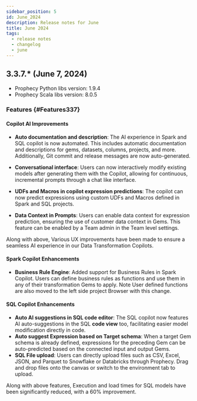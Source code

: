 ```yaml
---
sidebar_position: 5
id: June_2024
description: Release notes for June
title: June 2024
tags:
  - release notes
  - changelog
  - june
---
```


## 3.3.7.\* (June 7, 2024)

- Prophecy Python libs version: 1.9.4
- Prophecy Scala libs version: 8.0.5

### Features {#Features337}

#### Copilot AI Improvements

- **Auto documentation and description**: The AI experience in Spark and SQL copilot is now automated. This includes automatic documentation and descriptions for gems, datasets, columns, projects, and more. Additionally, Git commit and release messages are now auto-generated.

- **Conversational interface**: Users can now interactively modify existing models after generating them with the Copilot, allowing for continuous, incremental prompts through a chat like interface.

- **UDFs and Macros in copilot expression predictions**: The copilot can now predict expressions using custom UDFs and Macros defined in Spark and SQL projects.

- **Data Context in Prompts**: Users can enable data context for expression prediction, ensuring the use of customer data context in Gems. This feature can be enabled by a Team admin in the Team level settings.

Along with above, Various UX improvements have been made to ensure a seamless AI experience in our Data Transformation Copilots.

#### Spark Copilot Enhancements

- **Business Rule Engine**: Added support for Business Rules in Spark Copilot. Users can define business rules as functions and use them in any of their transformation Gems to apply.
  Note User defined functions are also moved to the left side project Browser with this change.

#### SQL Copilot Enhancements

- **Auto AI suggestions in SQL code editor**: The SQL copilot now features AI auto-suggestions in the SQL **code view** too, facilitating easier model modification directly in code.
- **Auto suggest Expression based on Target schema**: When a target Gem schema is already defined, expressions for the preceding Gem can be auto-predicted based on the connected input and output Gems.
- **SQL File upload**: Users can directly upload files such as CSV, Excel, JSON, and Parquet to Snowflake or Databricks through Prophecy. Drag and drop files onto the canvas or switch to the environment tab to upload.

Along with above features, Execution and load times for SQL models have been significantly reduced, with a 60% improvement.
